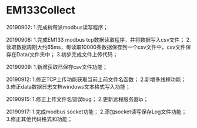 # EM133Collect
20190902:
1.完成树莓派modbus读写程序；

20190908:
1.完成EM133 modbus tcp数据读取程序，并将数据写入csv文件；
2.读取数据周期大约65ms，每读取10000条数据保存到一个csv文件中，csv文件保存在Data/文件夹中；
3.初步完成文件上传代码；

20190909:
1.新增获取已保存csv文件功能；

20190912:
1.修正TCP上传功能获取当前上前文件名函数；
2.新增多线程功能；
3.修正data数据日志文档windows文本格式写入功能；

20190915:
1.修正上传文件名错误bug；
2.更新远程服务器ip；

20190917:
1.完成modbus socket功能；
2.添加socket读写保存Log文件功能；
3.修正其他代码格式和功能；
